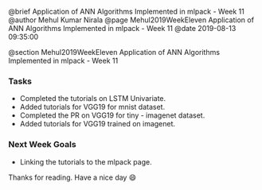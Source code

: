@brief Application of ANN Algorithms Implemented in mlpack - Week 11
@author Mehul Kumar Nirala
@page Mehul2019WeekEleven Application of ANN Algorithms Implemented in mlpack - Week 11
@date 2019-08-13 09:35:00

@section Mehul2019WeekEleven Application of ANN Algorithms Implemented in mlpack - Week 11

### Tasks
* Completed the tutorials on LSTM Univariate.
* Added tutorials for VGG19 for mnist dataset.
* Completed the PR on VGG19 for tiny - imagenet dataset.
* Added tutorials for VGG19 trained on imagenet.


### Next Week Goals
* Linking the tutorials to the mlpack page.

Thanks for reading. Have a nice day :smile:
